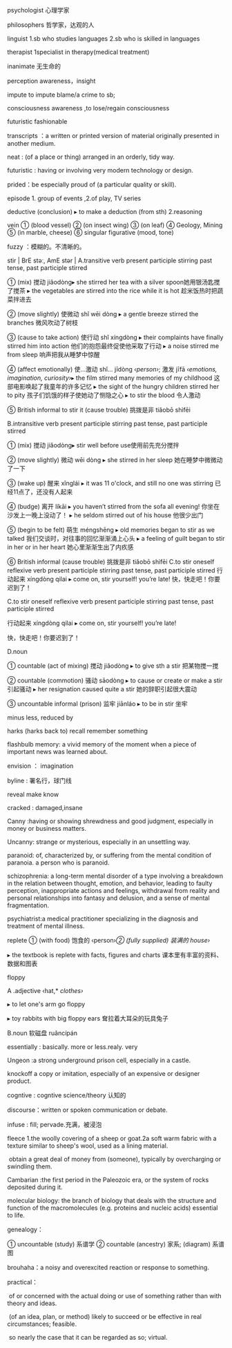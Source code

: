 psychologist 心理学家

philosophers 哲学家，达观的人

linguist  1.sb who studies languages 2.sb who is skilled in languages

therapist 1specialist in therapy(medical treatment)

inanimate 无生命的

perception awareness，insight

impute to impute blame/a crime to sb;

consciousness awareness ,to lose/regain consciousness

futuristic fashionable

transcripts ：a written or printed version of material originally presented in another medium.

neat : (of a place or thing) arranged in an orderly, tidy way.

futuristic : having or involving very modern technology or design.

prided：be especially proud of (a particular quality or skill).

episode 1. group of events ,2.of play, TV series

deductive (conclusion)  ▸ to make a deduction (from sth) 2.reasoning 

vein ① (blood vessel)   ② (on insect wing) ③ (on leaf)  ④ Geology, Mining     ⑤ (in marble, cheese)  ⑥ singular figurative (mood, tone)  

fuzzy ：模糊的。不清晰的。

stir | BrE stəː, AmE stər | A.transitive verb present participle stirring past tense, past participle stirred

 ① (mix) 搅动 jiǎodòng▸ she stirred her tea with a silver spoon她用银汤匙搅了搅茶 ▸ the vegetables are stirred into the rice while it is hot 趁米饭热时把蔬菜拌进去 

② (move slightly) 使微动 shǐ wēi dòng ▸ a gentle breeze stirred the branches 微风吹动了树枝 

③ (cause to take action) 使行动 shǐ xíngdòng ▸ their complaints have finally stirred him into action 他们的抱怨最终促使他采取了行动 ▸ a noise stirred me from sleep 响声把我从睡梦中惊醒 

④ (affect emotionally) 使…激动 shǐ… jīdòng *‹person›*; 激发 jīfā *‹emotions,* *imagination,* *curiosity›*▸ the film stirred many memories of my childhood 这部电影唤起了我童年的许多记忆 ▸ the sight of the hungry children stirred her to pity 孩子们饥饿的样子使她动了恻隐之心 ▸ to stir the blood 令人激动

 ⑤ British informal to stir it (cause trouble) 挑拨是非 tiǎobō shìfēi



B.intransitive verb present participle stirring past tense, past participle stirred

① (mix) 搅动 jiǎodòng▸ stir well before use使用前先充分搅拌 

② (move slightly) 微动 wēi dòng ▸ she stirred in her sleep 她在睡梦中微微动了一下 

③ (wake up) 醒来 xǐnglái ▸ it was 11 o'clock, and still no one was stirring 已经11点了，还没有人起来 

④ (budge) 离开 líkāi ▸ you haven’t stirred from the sofa all evening! 你坐在沙发上一晚上没动了！ ▸ he seldom stirred out of his house 他很少出门

 ⑤ (begin to be felt) 萌生 méngshēng ▸ old memories began to stir as we talked 我们交谈时，对往事的回忆渐渐涌上心头 ▸ a feeling of guilt began to stir in her or in her heart 她心里渐渐生出了内疚感 

⑥ British informal (cause trouble) 挑拨是非 tiǎobō shìfēi C.to stir oneself reflexive verb present participle stirring past tense, past participle stirred 行动起来 xíngdòng qilai ▸ come on, stir yourself! you’re late! 快，快走吧！你要迟到了！

C.to stir oneself reflexive verb present participle stirring past tense, past participle stirred 

行动起来 xíngdòng qilai ▸ come on, stir yourself! you’re late! 

快，快走吧！你要迟到了！ 

D.noun

 ① countable (act of mixing) 搅动 jiǎodòng ▸ to give sth a stir 把某物搅一搅 

② countable (commotion) 骚动 sāodòng ▸ to cause or create or make a stir 引起骚动 ▸ her resignation caused quite a stir 她的辞职引起很大震动 

③ uncountable informal (prison) 监牢 jiānláo ▸ to be in stir 坐牢

minus  less, reduced by

harks (harks back to)	recall  remember something

flashbulb memory: a vivid memory of the moment when a piece of important news was learned about.

envision ： imagination

byline : 署名行，球门线

reveal make know

cracked : damaged,insane

Canny :having or showing shrewdness and good judgment, especially in money or business matters.

Uncanny: strange or mysterious, especially in an unsettling way.

paranoid: of, characterized by, or suffering from the mental condition of paranoia. a person who is paranoid.

schizophrenia: a long-term mental disorder of a type involving a breakdown in the relation between thought, emotion, and behavior, leading to faulty perception, inappropriate actions and feelings, withdrawal from reality and personal relationships into fantasy and delusion, and a sense of mental fragmentation.

psychiatrist:a medical practitioner specializing in the diagnosis and treatment of mental illness.

replete ① (with food) 饱食的  ‹person›*② (fully supplied) 装满的 house›*

▸ the textbook is replete with facts, figures and charts 课本里有丰富的资料、数据和图表

floppy 

A .adjective  ‹hat,* *clothes›*

 ▸ to let one's arm go floppy  

 ▸ toy rabbits with big floppy ears 耷拉着大耳朵的玩具兔子

 B.noun 软磁盘 ruǎncípán

essentially : basically. more or less.realy. very

Ungeon :a strong underground prison cell, especially in a castle.

knockoff a copy or imitation, especially of an expensive or designer product.

cogntive : cogntive science/theory 认知的

discourse：written or spoken communication or debate.

infuse : fill; pervade.充满，被浸泡

fleece 1.the woolly covering of a sheep or goat.2a soft warm fabric with a texture similar to sheep's wool, used as a lining material.

​          obtain a great deal of money from (someone), typically by overcharging or swindling them.

Cambarian :the first period in the Paleozoic era, or the system of rocks deposited during it.

molecular biology: the branch of biology that deals with the structure and function of the macromolecules (e.g. proteins and nucleic acids) essential to life.

genealogy：

① uncountable (study) 系谱学  ② countable (ancestry) 家系; (diagram) 系谱图 

brouhaha：a noisy and overexcited reaction or response to something.

practical：

​    of or concerned with the actual doing or use of something rather than with theory and ideas. 

​    (of an idea, plan, or method) likely to succeed or be effective in real circumstances; feasible.

​    so nearly the case that it can be regarded as so; virtual.
